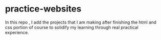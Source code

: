# practice-websites

 <p>In this repo , I add the projects that I am making after finishing the html and css portion of course to solidify my learning through real practical experience.</p>
